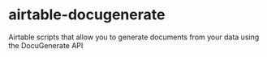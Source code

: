 # airtable-docugenerate
Airtable scripts that allow you to generate documents from your data using the DocuGenerate API
